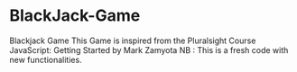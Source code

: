 # BlackJack-Game
Blackjack Game 
This Game is inspired from the Pluralsight Course JavaScript: Getting Started by Mark Zamyota
NB : This is a fresh code with new functionalities.
